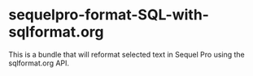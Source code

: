 sequelpro-format-SQL-with-sqlformat.org
=======================================

This is a bundle that will reformat selected text in Sequel Pro using the sqlformat.org API.